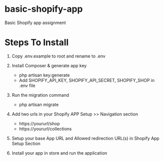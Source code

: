 # basic-shopify-app
 Basic Shopify app assignment
# Steps To Install

1. Copy .env.example to root and rename to .env
2. Install Composer & generate app key
    - php artisan key:generate
    - Add SHOPIFY_API_KEY, SHOPIFY_API_SECRET, SHOPIFY_SHOP in .env file
3. Run the migration command
   - php artisan migrate
4. Add two urls in your Shopify APP Setup >> Navigation section
   - https://yoururl/shop
   - https://yoururl/collections
5. Setup your base App URL and Allowed redirection URL(s) in Shopify App Setup Section

6. Install your app in store and run the application
